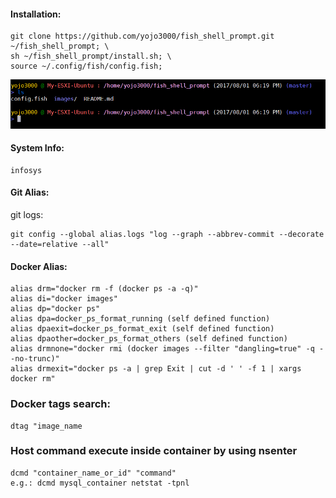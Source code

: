 #### Installation:
```
git clone https://github.com/yojo3000/fish_shell_prompt.git ~/fish_shell_prompt; \
sh ~/fish_shell_prompt/install.sh; \
source ~/.config/fish/config.fish;
```

![](images/demo.png)

#### System Info:
```
infosys
```

#### Git Alias:
git logs:
```
git config --global alias.logs "log --graph --abbrev-commit --decorate --date=relative --all"
```

#### Docker Alias:
```
alias drm="docker rm -f (docker ps -a -q)"
alias di="docker images"
alias dp="docker ps"
alias dpa=docker_ps_format_running (self defined function)
alias dpaexit=docker_ps_format_exit (self defined function)
alias dpaother=docker_ps_format_others (self defined function)
alias drmnone="docker rmi (docker images --filter "dangling=true" -q --no-trunc)"
alias drmexit="docker ps -a | grep Exit | cut -d ' ' -f 1 | xargs docker rm"
```

### Docker tags search:
```
dtag "image_name
```

### Host command execute inside container by using nsenter
```
dcmd "container_name_or_id" "command"
e.g.: dcmd mysql_container netstat -tpnl
```
